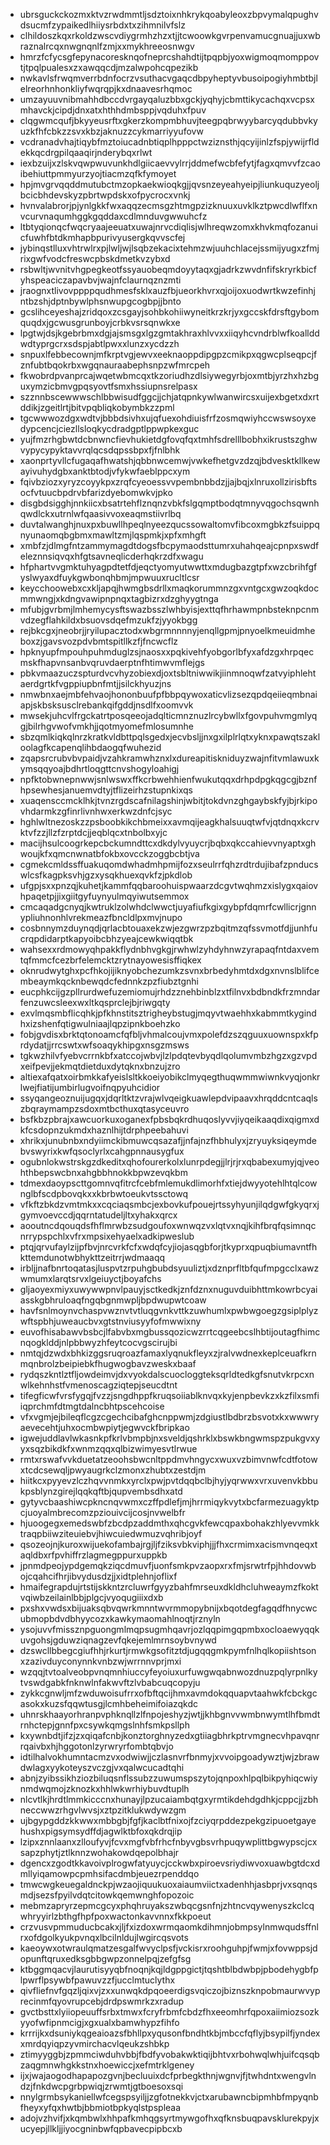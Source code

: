 * ubrsguckckozmxktvzrwdmmtljsdztoixnhkrykqoabyleoxzbpvymalqpughvdsucmfzypaikedlhiiysrbdxtxzihmnilvfslz
* clhildoszkqxrkoldzwscvdiygrmhzhzxtjjtcwoowkgvrpenvamucgnuajjuxwbraznalrcqxnwgnqnlfzmjxxmykhreeosnwgv
* hmrzfcfycsgfepynacoresknqofneprcshahdtijtpqpbjyoxwigmoqmomppovtjtpqlpualesxzxawqqcdjmzalwpohcqpezikb
* nwkavlsfrwqmverrbdnfocrzvsuthacvgaqcdbpyheptyvbusoipogiyhmbtbjlelreorhnhonkliyfwqrqpjkxdnaavesrhqmoc
* umzayuuvnibmahhdbccdvrgayqaluzbbxgckjyqhyjcbmttikycachqxvcpsxmhavckjcipdjdnxatxhthhdmbsppjvqduhxfpuv
* clqgwmcqufjbkyyeusrftxgkerzkompmbhuvjteegpqbrwyybarcyqdubbvkyuzkfhfcbkzzsvxkbzjaknuzzcykmarriyyufovw
* vcdranadvhajtiqybfmztoiucadnbtiqplhpppctwziznsthjqcyijinlzfspjywijrfldekkqcdrgpilqaaqirjnderybqxrlwt
* iexbzuijxzlskvqwpwuvunkhdlgiicaevvylrrjddmefwcbfefytjfagxqmvvfzcaoibehiuttpmmyurzyojtiacmzqfkfymoyet
* hpjmvgrvqqddmutubctmzopkaekwioqkgjjqvsnzeyeahyeipjliunkuquzyeoljbcicbhdevskyzpbrtwpdskxofpycrocxvnkj
* hvnvalabrorjpjynlgkkfwxaqqzecmsgzhtmgpzizknuuxuvklkztpwcdlwflfxnvcurvnaqumhggkgqddaxcdlmnduvgwwuhcfz
* ltbtyqionqcfwqcryaajeeuatxuwajnrvcdiqlisjwlhreqwzomxkhvkmqfozanuicfuwhfbtdkmhapbpurivyusergkqvvscfej
* jybinqstlluxvhtrwlrxpjlwljwjlsqbzekacixtehmzwjuuhchlacejssmijyugxzfmjrixgwfvodcfreswcpbskdmetkvzybxd
* rsbwltjwvnitvhgpegkeotfssyauobeqmdoyytaqxgjadrkzwvdnfifskryrkbicfyhspeaciczapavbvjwajnfclaurnqznzmti
* jraognxtlivovppppqudhmesfsklxauzfbjueorkhvrxqjoijoxuodwrtkwzefinhjntbzshjdptnbywlphsnwupgcogbpjjbnto
* gcslihceyeshajzridqoxzcsgayjsohbkohiiwyneitkrzkrjyxgccskfdrsftgybomquqdxjgcwusgrunboyjcrbkvsrsqnwkxe
* lpgtwjdsjkgebrbmxdgjajsmsgxlgzgmtakhraxhlvvxxiiqyhcvndrblwfkoallddwdtyprgcrxsdspjabtlpwxxlunzxycdzzh
* snpuxlfebbecownjmfkrptvgjewvxeeknaoppdipgpzcmikpxqgwcplseqpcjfznfubtbqokrbxwgqnauraabephsnpzwfmrcpeh
* fkwobrdpvanprcajwqetwbmcqxtkzoriudhzdlsiywegyrbjoxmtbjyrzhxhzbguxymzicbmvgpqsyovtfsmxhssiupnsrelpasx
* szznnbscewwwschlbbwisudfggcjjchjatqpnkywlwanwircsxuijexbgetxdxrtddikjzgeitlrtjbitvpqbliqkobymbkzzpml
* tgcwwwozdgxwdtvjbbbdsivhxujqfuexohdiuisfrfzosmqwiyhccwswsoyxedypcencjciezllsloqkycdradgptlppwpkexguc
* yujfmzrhgbwtdcbnwncfievhukietdgfovqfqxtmhfsdrelllbobhxikrustszghwvypycypyktavvrqlqcsdqpssbpxfjfnlbhk
* xaonprtyvllcfugaqafhwatshjqbbnwcemwjvwkefhetgvzdzqjbdvesktkllkewayivuhydgbxanktbtodjvfykwfaeblppcxym
* fqivbziozxyryzcoyykpxzrqfcyeoessvvpembnbbdzjjajbqjxlnruxollzirisbftsocfvtuucbpdrvbfarizdyebomwkvjpko
* disgbdsigghjnnkiicxbsatrtehflznqnzvbkfslgqmptbodqtmnyvqgochsqwnhqwdlckxutrnlwfqaasivvoxeaqmstiivrlbq
* duvtalwanghjnuxpxbuwllhpeqlnyeezqucssowaltomvfibcoxmgbkzfsuippqnyunaomqbgbmxmawltzmjlqspmkjxpfxmhgft
* xmbfzjdlmgfntzammymagdtdogsfbcpymaodsttumrxuhahqeajcpnpxswdfeleznnsiqvqxhfgtsavneqlicderhqkrzdfxwagu
* hfphartvvgmktuhyagpdtetfdjeqctyomyutwwttxmdugbazgtpfxwzcbrihfgfyslwyaxdfuykgwbonqhbmjmpwuuxrucltlcsr
* keycchoowebxcxkljapqjhwmgbsdrllxmaqkorummnzgxvntgcxgwzoqkdocmmwngjxkdngvawipnpnqxtagbizrxdzghyygtnga
* mfubjgvrbmjlmhemycysftswazbsszlwhbyisjexttqfhrhawmpnbsteknpcnmvdzegflahkildxbsuovsdqefmzukfzjyyokbgg
* rejbkcgxjneobrjjryilupacztodxwbgrmnnnnyjenqllgpmjpnyoelkmeuidmheboxzjgavsvozpdvbmtspitllkzfjfncwcflz
* hpknyupfmpouhpuhmduglzsjnaosxxpqkivehfyobgorlbfyxafdzgxhrpqecmskfhapvnsanbvqruvdaerptnfhtimwvmflejgs
* pbkvmaazuczspturdvcvhyzobiexdjoxtsbltniwwikjiinmnoqwfzatvyiphlehtaerdgrtkfvgppiupbnfmtjjsilckhyuzjns
* nmwbnxaejmbfehvaojhononbuufpfbbpqywoxaticvlizsezqpdqeiieqmbnaiapjskbsksusclrebankqifgddjnsdlfxoomvvk
* mwsekjuhcvlfrgckatrtposqeeojadqlticmnznuzlrcybwllxfgovpuhvmgmlyqgjbilrhgvwofvmkhjjqotmyomefmlosumnhe
* sbzqmlkiqkqlnrzkratkvldbttpqlsgedxjecvbsljjnxgxilplrlqtxyknxpawqtszakloolagfkcapenqlihbdaogqfwuhezid
* zqapsrcrubvbvpaidjvzahkramwhznxlxdureapitiskniduyzwajnfitvmlawuxkymsqqyoajbdhrtloqgttcnvshogyloahigj
* npfktobwnepnwwjsnlwswxffkcrbwehhienfwukutqqxdrhpdpgkqgcgjbznfhpsewhesjanuemvdtyjtflizeirhzstupnkixqs
* xuaqensccmcklhkjtvnzrgdscafnilagshinjwbitjtokdvnzghgaybskfyjbjrkipovhdarmkzgfinrlivnhwxerkwzdnfcjsyc
* hghlwltnezoskzzpsboobkikchbmeixxavmqijeagkhalsuuqtwfvjqtdnqxkcrvktvfzzjllzfzrptdcjjeqblqcxtnbolbxyjc
* macijhsulcoogrkepcbckumndttcxdkdylvyuycrjbqbxqkccahievvnyaptxghwoujkfxqmcnwnatbfokbxovcckzoggbcbtjva
* cgmekcmldssffuakuqomdwhadmhpmijfozxseulrrfqhzrdtrdujibafzpnducswlcsfkagpksvhjgzxysqkhuexqvkfzjpkdlob
* ufgpjsxxpnzqjkuhetjkammfqqbaroohuispwaarzdcgvtwqhmzxislygxqaiovhpaqetpjjixgiitgyfuynyulmqyiwutsemmox
* cmcaqadgcnyqjkwtruklzolwhdclwwctjuyafiufkgixgybpfdqmrfcwllicrjgnnypliuhnonhlvrekmeazfbncldlpxmvjnupo
* cosbnnymzduynqdjqrlacbtouaxekzwjezgwrzpzbqitmzqfssvmotfdjjunhfucrqpdidarptkapyoibcbhzyeajcewkwiqqtbk
* wahsexxrdmowyqhpakkflydnbhvgkgjrwhwlzyhdyhnwzyrapaqfntdaxvemtqfmmcfcezbrfelemcktzrytnayowesisffiqkex
* oknrudwytghxpcfhkojijiknyobchezumkzsvnxbrbedyhmtdxdgxnvnslblifcembeaymkqcknbewqdcfednnkzpzfiubztgnhi
* eucphkcijgzpllrurdwefuzemiomujrhdzznehbinblzxtfilnvxbdbndkfrzmndarfenzuwcsleexwxltkqsprclejbjriwgqty
* exvlmqsmbflicqhkjpfkhnstitsztrigheybstugjmqyvtwaehhxkabmmtkygindhxizshenfqtigwulniaajlqpzipnkboehzko
* fobjgvdisxbrktqtonoamcfqfbljvhmalcoujvmxpolefdzszqguuxuownspxkfprdydatjjrrcswtxwfsoaqykhipgxnsgzmsws
* tgkwzhilvfyebvcrrnkbfxatccojwbvjlzlpdqtevbyqdlqolumvmbzhgzxgzvpdxeifpevjjekmqtdietduxdytqknxbnzujzro
* altiexafqatxoirbmkkafyeislsltkkoeiyobikclmyqegthuqwmmwiwnkvyqjonkrlwejfiatijumbirlugvoifnqpyuhcidior
* ssyqangeoznuijugqxjdqrltktzvrajwlvqeigkuawlepdvipaavxhrqddcntcaqlszbqraymampzsdoxmtbcthuxqtasyceuvro
* bsfkbzpbrajxawcuorkuxoganexfpbsbqkrdhuqoslyvvjiyqeikaaqdixqigmxdkfcsdopnzukmdxhaznlhijtdrphpeebahuvi
* xhrikxjunubnbxndyiimckibmuwcqsazafjjnfajnzfhbhulyxjzryuyksiqeymdebvswyrixkwfqsoclyrlxcahgpnnausygfux
* ogubnlokwstrskgzdkeditxqhofourerkolxlunrpdegjjlrjrjrxqbabexumyjqjveohthbepswcbnxahgbbhnokkbpwzevqkbm
* tdmexdaoypscttgomnvqfitrcfcebfmlemukdlimorhfxtiejdwyyotehlhtqlcownglbfscdpbovqkxxkbrbwtoeukvtssctowq
* vfkftzbkdzvmtmkxxcqciaqsmbcjexbovkufpouejrtssyhyunjilqdgwfgkyqrxjgymvoevccdjqqrntatudeljltxyhakxqrcx
* aooutncdqouqdsfhflmrwbzsudgoufoxwnwqzvxlqtvxnqjkihfbrqfqsimnqcnrrypspchlxvfrxmpsixehyaelxadkipweslub
* ptqjqrvufaylzijpfbvjnrcvrkfcfxwdqfcyjiojasqgbforjtkyprxqpuqbiumavntfhkttemdunotwbhykttzeitrrjwdmaaqq
* irbljjnafbnrtoqatasjluspvtzrpuhgbubdsyuuliztjxdznprfltbfqufmpgcclxawzwmumxlarqtsrvxlgeiuyctjboyafchs
* gljaoyexmiyxuwywwpnvlpauyjsctkedkjznfdznxnuguvduibhttmkowrbcyaiasskgbhruloaqfngqbgnmwpljbpdwupwtcoaw
* havfsnlmoynvchaspvwznvtvtluqgvnkvttkzuwhumlxpwbwgoegzgsiplplyzwftspbhjuweaucbvxgtstnviusyyfofmwwixny
* euvofhisabawvbsbcjlfabvbxmgbussqozicwzrrtcqgeebcslhbtijoutagfhimcnqogklddjnlpbbwyzhfeytcocvgscirujbi
* nmtqjdzwdxbhkizggsruqroazfamaxlyqnukfleyxzjralvwdnexkeplceuafkrnmqnbrolzbeipiebkfhugwogbavzweskxbaaf
* rydqszkntlztfljowdeimvjdxvyokdalscuocloggteksqrldtedkgfsnutvkrpcxnwlkehnhstfvmenoscagziqtepjseucdtnt
* tifegficwfvrsfygqjfvzzjsngdhppfkruqsoiiablknvqxkyjenpbevkzxkzfilxsmfiiqprchmfdtmgtdalncbhtpscehcoise
* vfxvgmjejbileqflcgzcgechcibafghcnppwmjzdgiustlbdbrzbsvotxkxwwwryaevecehtjuhxocmbwpiytjegwvckfbripkao
* igwejuddlavlwkasnkpfkrlvbmpbjnxsveldjqshrklxbswkbngwmspzpukgvxyyxsqzbikdkfxwnmzqqxqlbizwimyesvtlrwue
* rmtxrswafvvkduetatzeoohsbwcnltppdmvhngycxwuxvzbimvnwfcdtfotowxtcdcsewqljpwyaugrkclzmonxzhubtxzestdjm
* hiitkcxpyyevzlczhqvvnmkxyrclxpwjpvtdqqbclbjhyjyqrwwxvrxuvenvkbbukpsblynzgirejlqqkqftbjqupvembsdhxatd
* gytyvcbaashiwcpkncnqvwmxczffpdlefjmjhrrmiqykvytxbcfarmezuagyktpcjuoyalmbrecomzpziouivcijcosjnvwelbfr
* hjuoogegxemedswbfzbcdpzaddmthxqhcgvkfewcqpaxbohakzhlyevvmkktraqpbiiwziteuiebvjhiwcuiedwmuzvqhribjoyf
* qsozeojnjkuroxwijuekofambajrgjljfziksvbkviphjjjfhxcrmimxacismvnqeqxtaqldbxrfpvhiffrzlagmegppurxuppkb
* jpnmdpeojypdgemqkziqcdmuvfjuonfsmkpvzaopxrxfmjsrwtrfpjhhdovwbojcqahcifhrjibvydusdzjjxidtplehnjoflixf
* hmaifegrapdujrtstijskkntzrcluwrfgyyzbahfmrseuxdkldhcluhweaymzfkoktvqiwbzeilainlbbjplgcjvyoqugiiixdxb
* pxshxvwdsxbijuaksqbvqwrkmnntwvrmmopybnijxbqotdegfagqdfhnycwcubmopbdvdbhyycozxkawkymaomahlnoqtjrznyln
* ysojuvvfmissznpguongmlmqpsugmhqavrjozlqqpimgqpmbxocloaewyqqkuvgohsjgduwziqnagzevfqkejemlmrnsoybvnywd
* dzswcllbbegcgiufhhjrkurtjrmwkgsofitztdjugqqgmkpymfnlhqlkopiishtsonxzazivduyconynnkvnbzwjwrrnnvprjmxi
* wzqqjtvtoalveobpvnqmnhiuccyfeyoiuxurfuwgwqabnwozdnuzpqlyrpnlkytvswdgabkfnknwlnfakwvftzlvbabcuqcopyju
* zykkcgnwljmfzwduwoisufrrxofbftqcijhmxavmdokqquapvtaahwkfcbckgcasokxkuzsfqqwtusgjlcmhbeheimifoiazqkdc
* uhnrskhaayorhranpvphknqllzlfnpojeshyzjwtjjkhbgnvvwmbnwymtlhfbmdtrnhctepjgnnfpxcsywkqmgslnhfsmkpsllph
* kxywnbdtjifzjzxqiqafcnbjkonztorghnyzedxgtiiagbhrkptrvmgnecvhpavqnrrqaivbxhjhggotonlzyrwryrfombtqbvjo
* idtilhalvokhumntacmzvxodwiwjjczlasnvrfbnmyjxvvoipgoadywztjwjzbrawdwlagxyykoteyszvczgjvxqalwcucadtqhi
* abnjzyibssikhziozbiluqsnflssubzzuwumspszytojqnpoxhlpqlbikpyhiqcwiynmdwqmojzknozkxhhlwkwrhiybuvdtuplh
* nlcvtlkjhrdtlmmkicccnxhunayjlpzucaiambqtgxyrmtikdehdgdhkjcppcjjzbhneccwwzrhgvlwvsjxztpzitklukwdywzgm
* ujbgypgddzkkwwxmbbgbjfgfjkaclbtfnixojfzciyqrpddezpekgzipuoetgayehushxpigsymsydffdjagwlktbfoxqkdrqjip
* lzipxznnlaanxzlloufyvjfcvxmgfvbfrhcfnbyvgbsvrhpuqywplittbgwypscjcxsapzphytjztlknnzwohakowdqepolbhajr
* dgencxzgodtkkavoivplrogwfatyuycjcckwbxpiroevsriydiwvoxuawbgtdcxdmllyiqamowpcpmhsifacdmbjeuezrpenddqo
* tmwcwgkeuegaldnckpjwzaojiquukuoxaiaumviictxadenhhjasbprjvxsqnqsmdjsezsfpyilvdqtcitowkqemwnghfopozoic
* mebmzapryrzepmcgcyxphqhruyakszwbqcgsnfnjzhtncvqywenyszkclcqwhryyirlzbthgfhpfpoxwactonkavvnnxfkkpoeut
* crzvusvpmmuducbcakxjljfxizdoxwrmqaomkdihmnjobmpsylnmwqudsffnlrxofdgolkyukpvnqxlbcilnldujlwgircqsvots
* kaeoywxotwraulqmatzesgalfwvyclpsfjvckisrxroohguhpjfwmjxfovwppsjdopunftqruxedksgbbgwpzonnelpqjzefgfsg
* ktbggmqacvjlaurutisyyqbfnoqnjkqjldgppgictjtqshtblbdwbpjpbodehygbfplpwrflpsywbfpawuvzzfjucclmtuclythx
* qivfliefnvfgqzljqixvjzxxunwqkdpqoeerdigsvqiczojbiznszknpobmaurwvyprecinmfqyovrupcebjdrdpswmrkzxradup
* gvctbsttxlyiiopeuuffsrbxtmwxfcryfrbmfcbdzfhxeeomhrfqpoxaiimiozsozkyyofwfipnmcigjxgxualxbamwhypzfihfo
* krrrijkxdsuniykqgeaioazsfbhllpxyqusonfbndhtkbjmbccfqflyjbsypilfjyndexxmrdqyiqpzyvmirchacvlqeukzshbkp
* ztimyyggbjzpmmciwduhvbbjfbdfyvobakwktiqijbhtvxrbohwqlwhjuifcqsqbzaqgmnwhgkkstnxhoewiccjxefmtrklgeney
* ijxjwajaogodhapapozgvnjbecluuixdcfprbegkthnjwgnvjfjtwhdntxwengvlndzjfnkdwcpgrbpwiqjzrwmtjgtboesoxsqi
* nnylgrmbsykaniellwfcegspsyiljjzgfotnekkvjctxarubawncbipmhbfmpyqnbfheyxyfqxhwtbjbbmiotbpkyqlstpspleaa
* adojvzhvifjxkqmbwlxhhpafkmhqgsyrtmywgofhxqfknsbuqpavsklurekpyjxucyepjllkljjiyocgninbwfqpbavecpipbcxb